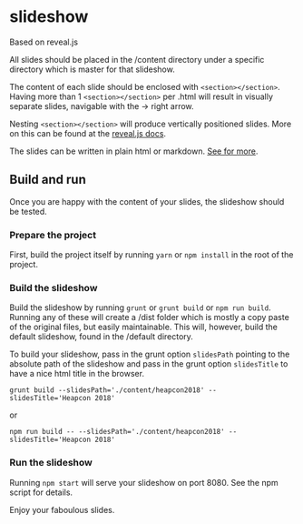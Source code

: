 # slideshow
Based on reveal.js

All slides should be placed in the /content directory under a specific directory which is master for that slideshow.

The content of each slide should be enclosed with `<section></section>`. Having more than 1 `<section></section>` per .html will result in visually separate slides, navigable with the -> right arrow.

Nesting `<section></section>` will produce vertically positioned slides. More on this can be found at the [reveal.js docs](https://revealjs.com/#/).

The slides can be written in plain html or markdown. [See for more](https://github.com/adam-p/markdown-here/wiki/Markdown-Cheatsheet).

## Build and run
Once you are happy with the content of your slides, the slideshow should be tested.

### Prepare the project
First, build the project itself by running `yarn` or `npm install` in the root of the project.

### Build the slideshow
Build the slideshow by running `grunt` or `grunt build` or `npm run build`. Running any of these will create a /dist folder which is mostly a copy paste of the original files, but easily maintainable.
This will, however, build the default slideshow, found in the /default directory.

To build your slideshow, pass in the grunt option `slidesPath` pointing to the absolute path of the slideshow and pass in the grunt option `slidesTitle` to have a nice html title in the browser.

`grunt build --slidesPath='./content/heapcon2018' --slidesTitle='Heapcon 2018'`

or

`npm run build -- --slidesPath='./content/heapcon2018' --slidesTitle='Heapcon 2018'`

### Run the slideshow
Running `npm start` will serve your slideshow on port 8080. See the npm script for details.

Enjoy your faboulous slides.

